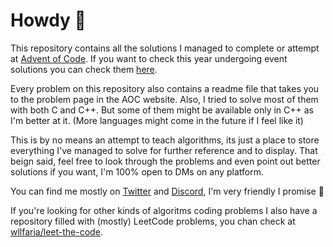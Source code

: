 # Howdy 🤠

This repository contains all the solutions I managed to complete or attempt at
[Advent of Code](https://adventofcode.com). If you want to check this year
undergoing event solutions you can check them [here](./2023).

Every problem on this repository also contains a readme file that takes you
to the problem page in the AOC website. Also, I tried to solve most of them
with both C and C++. But some of them might be available only in C++ as I'm
better at it. (More languages might come in the future if I feel like it)

This is by no means an attempt to teach algorithms, its just a place to store
everything I've managed to solve for further reference and to display.
That beign said, feel free to look through the problems and even point out
better solutions if you want, I'm 100% open to DMs on any platform.

You can find me mostly on [Twitter](https://twitter.com/4wiru) and
[Discord](https://discord.com/users/434825571785244672), I'm very friendly
I promise 🧐

If you're looking for other kinds of algoritms coding problems I also have a
repository filled with (mostly) LeetCode problems, you chan check at
[wllfaria/leet-the-code](https://github.com/wllfaria/leet-the-code).
